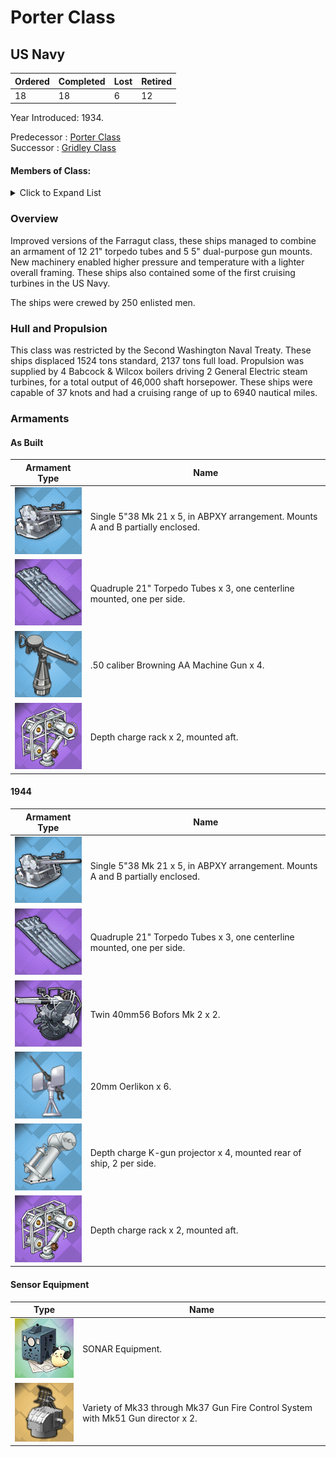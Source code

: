 # Porter Class
## US Navy

Ordered | Completed | Lost | Retired
 ------ | ------ | ------ | ------ 
18 | 18 | 6 | 12 <br/>
 
Year Introduced: 1934. <br/>
 
Predecessor : [Porter Class](/History/PorterClass.md) <br/>
Successor : [Gridley Class](/History/GridleyClass.md) <br/>

#### Members of Class: <br/>

<details>
	<summary>Click to Expand List</summary>
	
Icon | Name | Hull Number | Present
| ------ | ------ | ------ |  ------ |
![UnknownDD](/Icons/Ship/UnknownDD.png) | Mahan | DD-364 | No <br/>
![UnknownDD](/Icons/Ship/UnknownDD.png) | Cummings | DD-365 | No <br/>
![UnknownDD](/Icons/Ship/UnknownDD.png) | Drayton | DD-366 | No <br/>
![UnknownDD](/Icons/Ship/UnknownDD.png) | Lamson | DD-336 | No <br/>
![UnknownDD](/Icons/Ship/UnknownDD.png) | Flusser | DD-368 | No <br/>
![UnknownDD](/Icons/Ship/UnknownDD.png) | Reid | DD-369 | No <br/>
![UnknownDD](/Icons/Ship/UnknownDD.png) | Case | DD-370 | No <br/>
![UnknownDD](/Icons/Ship/UnknownDD.png) | Conyngham | DD-371 | No <br/>
![Cassin](/Icons/Ship/EagleUnion/Cassin.png) | Cassin | DD-372 | Yes <br/>
![UnknownDD](/Icons/Ship/UnknownDD.png) | Shaw | DD-373 | No <br/>
![UnknownDD](/Icons/Ship/UnknownDD.png) | Tucker | DD-374 | No <br/>
![Downes](/Icons/Ship/EagleUnion/Downes.png) | Downes | DD-375| Yes <br/>
![UnknownDD](/Icons/Ship/UnknownDD.png) | Cushing | DD-376 | No <br/>
![UnknownDD](/Icons/Ship/UnknownDD.png) | Perkins | DD-377 | No <br/>
![UnknownDD](/Icons/Ship/UnknownDD.png) | Smith | DD-378 | No <br/>
![UnknownDD](/Icons/Ship/UnknownDD.png) | Preston | DD-379 | No <br/>
![UnknownDD](/Icons/Ship/UnknownDD.png) | Dunlap | DD-384 | No <br/>
![UnknownDD](/Icons/Ship/UnknownDD.png) | Fanning | DD-385 | No <br/>

</details>

### Overview

Improved versions of the Farragut class, these ships managed to combine an armament of 12 21" torpedo tubes and 5 5" dual-purpose gun mounts. New machinery enabled higher pressure and temperature with a lighter overall framing. These ships also contained some of the first cruising turbines in the US Navy.

The ships were crewed by 250 enlisted men. <br/>

### Hull and Propulsion

This class was restricted by the Second Washington Naval Treaty. These ships displaced 1524 tons standard, 2137 tons full load. Propulsion was supplied by 4 Babcock & Wilcox boilers driving 2 General Electric steam turbines, for a total output of 46,000 shaft horsepower. These ships were capable of 37 knots and had a cruising range of up to 6940 nautical miles.

### Armaments

#### As Built

Armament Type | Name |
 ------ | ------ |
![Single5in38Mk21](/Icons/Equipment/Guns/DD/5in38Mk21.png) | Single 5"38 Mk 21 x 5, in ABPXY arrangement. Mounts A and B partially enclosed.
![Quadruple21in](/Icons/Equipment/Torpedo/Surface/21inQuadrupleUSN.png) | Quadruple 21" Torpedo Tubes x 3, one centerline mounted, one per side.
![0.5inAAMG](/Icons/Equipment/AA/0.5inAAMG.png) | .50 caliber Browning AA Machine Gun x 4.
![ImprovedDC](/Icons/Equipment/Auxiliary/ImprovedDepthCharge.png) | Depth charge rack x 2, mounted aft. <br/>

#### 1944

Armament Type | Name |
 ------ | ------ |
![Single5in38Mk21](/Icons/Equipment/Guns/DD/5in38Mk21.png) | Single 5"38 Mk 21 x 5, in ABPXY arrangement. Mounts A and B partially enclosed.
![Quadruple21in](/Icons/Equipment/Torpedo/Surface/21inQuadrupleUSN.png) | Quadruple 21" Torpedo Tubes x 3, one centerline mounted, one per side.
![Twin40mmBofors](/Icons/Equipment/AA/Twin40mmUSN.png) | Twin 40mm56 Bofors Mk 2 x 2.
![20mmOerlikon](/Icons/Equipment/AA/20mmOerlikon.png) | 20mm Oerlikon x 6.
![DC](/Icons/Equipment/Auxiliary/DepthCharge.png) | Depth charge K-gun projector x 4, mounted rear of ship, 2 per side.
![ImprovedDC](/Icons/Equipment/Auxiliary/ImprovedDepthCharge.png) | Depth charge rack x 2, mounted aft. <br/>

#### Sensor Equipment

Type | Name |
 ------ | ------ |
![OldSonar](/Icons/Equipment/Auxiliary/OldSonar.png) | SONAR Equipment. <br/>
![Mk33](/Icons/Equipment/Auxiliary/Mk33FireDirector.png) | Variety of Mk33 through Mk37 Gun Fire Control System with Mk51 Gun director x 2. <br/>